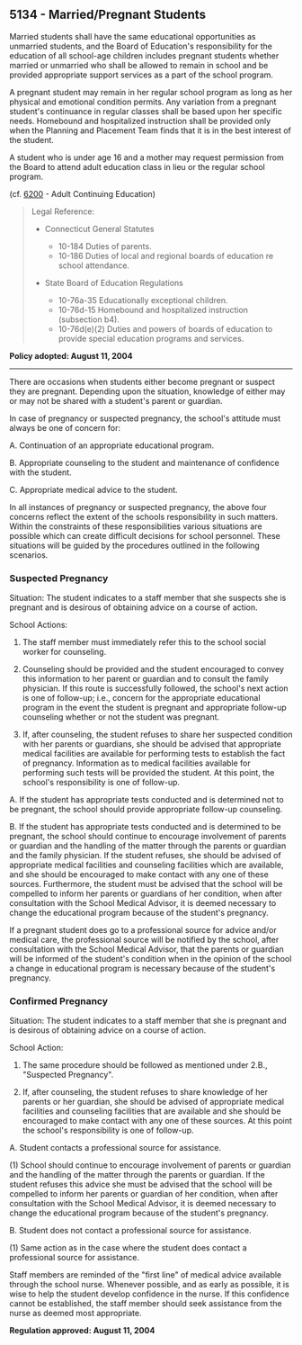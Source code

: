 ## 5134 - Married/Pregnant Students

Married students shall have the same educational opportunities as unmarried students, and the Board of Education's responsibility for the education of all school-age children includes pregnant students whether married or unmarried who shall be allowed to remain in school and be provided appropriate support services as a part of the school program.

A pregnant student may remain in her regular school program as long as her physical and emotional condition permits.  Any variation from a pregnant student's continuance in regular classes shall be based upon her specific needs.  Homebound and hospitalized instruction shall be provided only when the Planning and Placement Team finds that it is in the best interest of the student.

A student who is under age 16 and a mother may request permission from the Board to attend adult education class in lieu or the regular school program.

\(cf. [6200](/policies/6000/6200.md) - Adult Continuing Education\)

> Legal Reference:
> 
> * Connecticut General Statutes
>   * 10-184 Duties of parents.
>   * 10-186 Duties of local and regional boards of education re school attendance.
> 
> * State Board of Education Regulations
>   * 10-76a-35 Educationally exceptional children.
>   * 10-76d-15 Homebound and hospitalized instruction \(subsection b4\).
>   * 10-76d\(e\)\(2\) Duties and powers of boards of education to provide special education programs and services.

**Policy adopted:  August 11, 2004**

---

There are occasions when students either become pregnant or suspect they are pregnant.  Depending upon the situation, knowledge of either may or may not be shared with a student's parent or guardian.

In case of pregnancy or suspected pregnancy, the school's attitude must always be one of concern for:

A.  Continuation of an appropriate educational program.

B.  Appropriate counseling to the student and maintenance of confidence with the student.

C.  Appropriate medical advice to the student.

In all instances of pregnancy or suspected pregnancy, the above four concerns reflect the extent of the schools responsibility in such matters.  Within the constraints of these responsibilities various situations are possible which can create difficult decisions for school personnel.  These situations will be guided by the procedures outlined in the following scenarios.

### Suspected Pregnancy

Situation:  The student indicates to a staff member that she suspects she is pregnant and is desirous of obtaining advice on a course of action.

School Actions:

1. The staff member must immediately refer this to the school social worker for counseling.

2. Counseling should be provided and the student encouraged to convey this information to her parent or guardian and to consult the family physician.  If this route is successfully followed, the school's next action is one of follow-up; i.e., concern for the appropriate educational program in the event the student is pregnant and appropriate follow-up counseling whether or not the student was pregnant.

3. If, after counseling, the student refuses to share her suspected condition with her parents or guardians, she should be advised that appropriate medical facilities are available for performing tests to establish the fact of pregnancy.  Information as to medical facilities available for performing such tests will be provided the student.  At this point, the school's responsibility is one of follow-up.

  A.  If the student has appropriate tests conducted and is determined not to be pregnant, the school should provide appropriate follow-up counseling.

  B.  If the student has appropriate tests conducted and is determined to be pregnant, the school should continue to encourage involvement of parents or guardian and the handling of the matter through the parents or guardian and the family physician.  If the student refuses, she should be advised of appropriate medical facilities and counseling facilities which are available, and she should be encouraged to make contact with any one of these sources.  Furthermore, the student must be advised that the school will be compelled to inform her parents or guardians of her condition, when after consultation with the School Medical Advisor, it is deemed necessary to change the educational program because of the student's pregnancy.


If a pregnant student does go to a professional source for advice and/or medical care, the professional source will be notified by the school, after consultation with the School Medical Advisor, that the parents or guardian will be informed of the student's condition when in the opinion of the school a change in educational program is necessary because of the student's pregnancy.

### Confirmed Pregnancy

Situation:  The student indicates to a staff member that she is pregnant and is desirous of obtaining advice on a course of action.

School Action:

1. The same procedure should be followed as mentioned under 2.B., "Suspected Pregnancy".

2. If, after counseling, the student refuses to share knowledge of her parents or her guardian, she should be advised of appropriate medical facilities and counseling facilities that are available and she should be encouraged to make contact with any one of these sources.  At this point the school's responsibility is one of follow-up.

  A.  Student contacts a professional source for assistance.

  \(1\)  School should continue to encourage involvement of parents or guardian and the handling of the matter through the parents or guardian.  If the student refuses this advice she must be advised that the school will be compelled to inform her parents or guardian of her condition, when after consultation with the School Medical Advisor, it is deemed necessary to change the educational program because of the student's pregnancy.

  B.  Student does not contact a professional source for assistance.

  \(1\)  Same action as in the case where the student does contact a professional source for assistance.


Staff members are reminded of the "first line" of medical advice available through the school nurse.  Whenever possible, and as early as possible, it is wise to help the student develop confidence in the nurse.  If this confidence cannot be established, the staff member should seek assistance from the nurse as deemed most appropriate.

**Regulation approved:  August 11, 2004**

